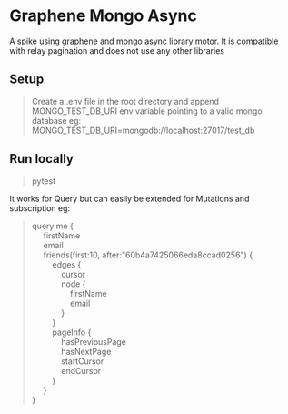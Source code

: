 # Graphene Mongo Async

A spike using [graphene](https://github.com/graphql-python/graphene) 
and mongo async library [motor](https://github.com/mongodb/motor/).
It is compatible with relay pagination and does not use any other libraries

## Setup
> Create a .env file in the root directory and append MONGO_TEST_DB_URI env variable pointing to a valid mongo database eg: <br>
> MONGO_TEST_DB_URI=mongodb://localhost:27017/test_db

## Run locally
> pytest

It works for Query but can easily be extended for Mutations and 
subscription eg: 
>  query me { <br>
>   &nbsp;&nbsp;&nbsp;&nbsp; firstName <br>
>   &nbsp;&nbsp;&nbsp;&nbsp; email <br>
>   &nbsp;&nbsp;&nbsp;&nbsp; friends(first:10, after:"60b4a7425066eda8ccad0256") { <br>
>   &nbsp;&nbsp;&nbsp;&nbsp;&nbsp;&nbsp;&nbsp;&nbsp; edges { <br>
>   &nbsp;&nbsp;&nbsp;&nbsp;&nbsp;&nbsp;&nbsp;&nbsp;&nbsp;&nbsp;&nbsp;&nbsp; cursor <br>
>   &nbsp;&nbsp;&nbsp;&nbsp;&nbsp;&nbsp;&nbsp;&nbsp;&nbsp;&nbsp;&nbsp;&nbsp; node { <br>
>   &nbsp;&nbsp;&nbsp;&nbsp;&nbsp;&nbsp;&nbsp;&nbsp;&nbsp;&nbsp;&nbsp;&nbsp;&nbsp;&nbsp;&nbsp;&nbsp; firstName <br>
>   &nbsp;&nbsp;&nbsp;&nbsp;&nbsp;&nbsp;&nbsp;&nbsp;&nbsp;&nbsp;&nbsp;&nbsp;&nbsp;&nbsp;&nbsp;&nbsp; email <br>
>   &nbsp;&nbsp;&nbsp;&nbsp;&nbsp;&nbsp;&nbsp;&nbsp;&nbsp;&nbsp;&nbsp;&nbsp; } <br>
>   &nbsp;&nbsp;&nbsp;&nbsp;&nbsp;&nbsp;&nbsp;&nbsp; } <br>
>   &nbsp;&nbsp;&nbsp;&nbsp;&nbsp;&nbsp;&nbsp;&nbsp; pageInfo { <br>
>   &nbsp;&nbsp;&nbsp;&nbsp;&nbsp;&nbsp;&nbsp;&nbsp;&nbsp;&nbsp;&nbsp;&nbsp; hasPreviousPage <br> 
>   &nbsp;&nbsp;&nbsp;&nbsp;&nbsp;&nbsp;&nbsp;&nbsp;&nbsp;&nbsp;&nbsp;&nbsp; hasNextPage <br>
>   &nbsp;&nbsp;&nbsp;&nbsp;&nbsp;&nbsp;&nbsp;&nbsp;&nbsp;&nbsp;&nbsp;&nbsp; startCursor <br>
>   &nbsp;&nbsp;&nbsp;&nbsp;&nbsp;&nbsp;&nbsp;&nbsp;&nbsp;&nbsp;&nbsp;&nbsp; endCursor <br>
>   &nbsp;&nbsp;&nbsp;&nbsp;&nbsp;&nbsp;&nbsp;&nbsp; } <br>
>   &nbsp;&nbsp;&nbsp;&nbsp; } <br>
> }
